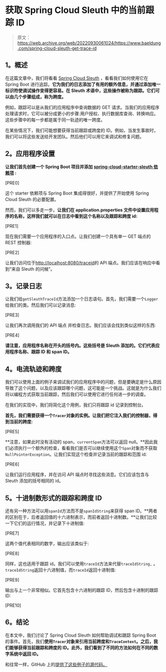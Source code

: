 # 获取 Spring Cloud Sleuth 中的当前跟踪 ID

> 原文：<https://web.archive.org/web/20220930061024/https://www.baeldung.com/spring-cloud-sleuth-get-trace-id>

## **1。概述**

在这篇文章中，我们将看看 [Spring Cloud Sleuth](/web/20220524071029/https://www.baeldung.com/spring-cloud-sleuth-single-application) ，看看我们如何使用它在 Spring Boot 进行追踪。**它为我们的日志添加了有用的额外信息，并通过添加唯一标识符使调试操作变得更容易。在 Sleuth 术语中，这些操作被称为跟踪。它们可以由几个步骤组成，称为跨度。**

例如，跟踪可以是从我们的应用程序中查询数据的 GET 请求。当我们的应用程序处理请求时，它可以被分成更小的步骤:用户授权、执行数据库查询、转换响应。这些步骤中的每一步都是属于同一轨迹的唯一跨度。

在某些情况下，我们可能想要获得当前跟踪或跨度的 ID。例如，当发生事故时，我们可以将这些发送给开发团队。然后他们可以用它来调试和修复问题。

## **2。应用程序设置**

**让我们首先创建一个 Spring Boot 项目并添加 [spring-cloud-starter-sleuth 依赖项](https://web.archive.org/web/20220524071029/https://mvnrepository.com/artifact/org.springframework.cloud/spring-cloud-starter-sleuth/3.1.0) :**

[PRE0]

这个 starter 依赖项与 Spring Boot 集成得很好，并提供了开始使用 Spring Cloud Sleuth 的必要配置。

然而，我们可以多走一步。**让我们在 application.properties 文件中设置应用程序的名称，这样我们就可以在日志中看到这个名称以及跟踪和跨度 id:**

[PRE1]

现在我们需要一个应用程序的入口点。让我们创建一个具有单一 GET 端点的 REST 控制器:

[PRE2]

让我们访问位于[http://localhost:8080/traceid](https://web.archive.org/web/20220524071029/http://localhost:8080/traceid)的 API 端点。我们应该在响应中看到“来自 Sleuth 的问候”。

## **3。记录日志**

让我们给`getSleuthTraceId`方法添加一个日志语句。首先，我们需要一个`Logger`给我们的类。然后我们可以记录消息:

[PRE3]

让我们再次调用我们的 API 端点 并检查日志。我们应该会找到类似这样的东西:

[PRE4]

**请注意，应用程序名称在开头的括号内。这些括号是 Sleuth 添加的。它们代表应用程序名称、跟踪 ID 和 span ID。**

## **4。电流轨迹和跨度**

我们可以使用上面的例子来调试我们的应用程序中的问题，但是要确定是什么原因导致了这个问题，以及应该跟踪哪个问题，这可能是一个挑战。这就是为什么我们将以编程方式获取当前跟踪，然后我们可以使用它进行任何进一步的调查。

在我们的实现中，我们将简化这个用例，我们只将跟踪 id 记录到控制台。

**首先，我们需要获得一个`Tracer`对象的实例。让我们把它注入我们的控制器，得到当前的跨度:**

[PRE5]

**注意，如果此时没有活动的 span，`currentSpan`方法可以返回 null。**因此我们必须执行一个额外的检查，看看我们是否可以继续使用这个`Span`对象而不获取`NullPointerException`。让我们实现这个检查并记录当前的跟踪和范围 id:

[PRE6]

让我们运行应用程序，并在访问 API 端点时寻找这些消息。它们应该包含与 Sleuth 添加的括号相同的 id。

## **5。十进制数形式的跟踪和跨度 ID**

还有另一种方法可以用`spanId`方法而不是`spanIdString`来获得 span ID。**两者的区别在于，后者返回值的十六进制表示，而前者返回十进制数。**让我们比较一下它们的运行情况，并记录下十进制值:

[PRE7]

这两个值代表相同的数字，输出应该类似于:

[PRE8]

同样，这也适用于跟踪 id。我们可以使用`traceId`方法来代替`traceIdString,` 。`traceIdString`返回十六进制值，而`traceId`返回十进制值:

[PRE9]

输出与上一个非常相似。它首先包含十六进制的跟踪 ID，然后包含十进制的跟踪 ID:

[PRE10]

## **6。结论**

在本文中，我们讨论了 Spring Cloud Sleuth 如何帮助调试和跟踪 Spring Boot 的事件。首先，我们**使用`Tracer`对象来引用当前跨度和`TraceContext`。之后，我们能够获得当前跟踪和跨度的 ID。此外，我们看到了不同的方法如何在不同的数字系统中返回 ID。**

和往常一样，GitHub 上的[提供了这些例子的源代码。](https://web.archive.org/web/20220524071029/https://github.com/eugenp/tutorials/tree/master/spring-sleuth)